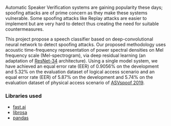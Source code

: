 Automatic Speaker Verification systems are gaining popularity these days; spoofing attacks are of prime concern as they make these systems vulnerable. Some spoofing attacks like Replay attacks are easier to implement but are very hard to detect thus creating the need for suitable countermeasures.

This project propose a speech classifier based on deep-convolutional neural network to detect spoofing attacks. Our proposed methodology uses acoustic time-frequency representation of power spectral densities on Mel frequency scale (Mel-spectrogram), via deep residual learning (an adaptation of [ResNet-34](https://arxiv.org/abs/1512.03385) architecture). Using a single model system, we have achieved an equal error rate (EER) of 0.9056% on the development and 5.32% on the evaluation dataset of logical access scenario and an equal error rate (EER) of 5.87% on the development and 5.74% on the evaluation dataset of physical access scenario of [ASVspoof 2019](asvspoof.org).

### Libraries used
- [fast.ai](https://www.fast.ai/)
- [librosa](https://pandas.pydata.org/)
- [pandas](http://librosa.github.io/librosa/)


